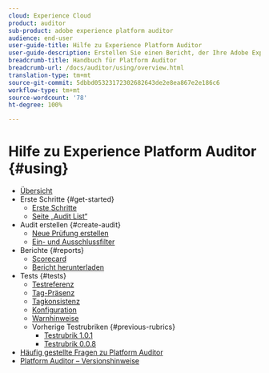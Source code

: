 ```yaml
---
cloud: Experience Cloud
product: auditor
sub-product: adobe experience platform auditor
audience: end-user
user-guide-title: Hilfe zu Experience Platform Auditor
user-guide-description: Erstellen Sie einen Bericht, der Ihre Adobe Experience Cloud-Implementierung bewertet und Hinweise zur Verbesserung enthält.
breadcrumb-title: Handbuch für Platform Auditor
breadcrumb-url: /docs/auditor/using/overview.html
translation-type: tm+mt
source-git-commit: 5dbbd05323172302682643de2e8ea867e2e186c6
workflow-type: tm+mt
source-wordcount: '78'
ht-degree: 100%

---
```



# Hilfe zu Experience Platform Auditor {#using}

+ [Übersicht](overview.md)
+ Erste Schritte {#get-started}
   + [Erste Schritte](get-started/getting-started.md)
   + [Seite „Audit List“](get-started/audit-list.md)
+ Audit erstellen {#create-audit}
   + [Neue Prüfung erstellen](create-audit/create-new-audit.md)
   + [Ein- und Ausschlussfilter](create-audit/filters.md)
+ Berichte {#reports}
   + [Scorecard](reports/scorecard.md)
   + [Bericht herunterladen](reports/download-report.md)
+ Tests {#tests}
   + [Testreferenz](tests/test-reference.md)
   + [Tag-Präsenz](tests/test-ref-presence.md)
   + [Tagkonsistenz](tests/test-ref-consistency.md)
   + [Konfiguration](tests/test-ref-cfg.md)
   + [Warnhinweise](tests/test-ref-alerts.md)
   + Vorherige Testrubriken {#previous-rubrics}
      + [Testrubrik 1.0.1](tests/previous-rubrics/test-rubric1-0-1.md)
      + [Testrubrik 0.0.8](tests/previous-rubrics/test-rubric1-0.md)
+ [Häufig gestellte Fragen zu Platform Auditor](auditor-faq.md)
+ [Platform Auditor – Versionshinweise](release-notes.md)
